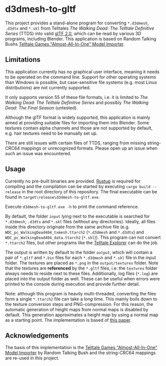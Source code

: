 # d3dmesh-to-gltf

This project provides a stand-alone program for converting `*.d3dmesh`, `.d3dtx` and `*.skl` from Telltales *The Walking Dead: The Telltale Definitive Series* (TTDS) into valid [glTF 2.0](https://github.com/KhronosGroup/glTF), which can be read by various 3D programs, including Blender.
This application is based on Random Talking Bushs [Telltale Games "Almost-All-In-One" Model Importer](https://forum.xentax.com/viewtopic.php?f=16&t=11687&sid=6f8042ba574b8db30c500fe4520a66fc).

## Limitations

This application currently has no graphical user interface, meaning it needs to be operated on the command line.
Support for other operating systems than Windows is possible, but case-sensitive file systems (e.g. most Linux distributions) are not currently supported.

It only supports version 55 of these file formats, i.e. it is limited to *The Walking Dead: The Telltale Definitive Series* and possibly *The Walking Dead: The Final Season* (untested).

Although the glTF format is widely supported, this application is mainly aimed at providing suitable files for importing them into Blender.
Some textures contain alpha channels and those are not supported by default, e.g. hair textures need to be manually set up.

There are still issues with certain files of TTDS, ranging from missing string-CRC64 mappings or unrecognized formats.
Please open up an issue when such an issue was encountered.

## Usage

Currently no pre-built binaries are provided.
[Rustup](https://www.rust-lang.org/tools/install) is required for compiling and the compilation can be started by executing `cargo build --release` in the root directory of this repository.
The final executable can be found in `target\release\d3dmesh-to-gltf.exe`.

Execute `d3dmesh-to-gltf.exe -h` to print the command reference.

By default, the folder `input` lying next to the executable is searched for `*.d3dmesh`, `.d3dtx` and `*.skl` files (without any directories).
Ideally, all files inside this directory originate from the same archive file (e.g. `WDC_pc_WalkingDead404_txmesh.ttarch2` (`*.d3dmesh` and `*.d3dtx`) and `WDC_pc_WalkingDead404_data.ttarch2` (`*.skl`)).
This program can not convert `*.ttarch2` files, but other programs like the [Telltale Explorer](https://quickandeasysoftware.net/software/telltale-explorer) can do the job.

The output is written by default to the folder `output`, which will contain a pair of `*.gltf` and `*.bin` files for each `*.d3dmesh` and `*.skl` file in the input folder.
The textures are placed as `*.png` in the `output/textures` folder.
Note that the textures are **referenced** by the `*.gltf` files, i.e. the `textures` folder always needs to reside next to these files.
Additionally, log files (`*.log`) are placed into the output folder as well.
These can be useful when errors were printed to the console during execution and provide further detail.

Note: although this program is heavily multi-threaded, converting the files form a single `*.ttarch2` file can take a *long* time.
This mainly boils down to the texture conversion steps and PNG-compression.
For this reason, the automatic generation of height maps from normal maps is disabled by default.
This generation approximates a height map by using a normal map as a starting point.
The implementation is based of [this paper](https://doi.org/10.1145/2037826.2037839).

## Acknowledgements

The basis of this implementation is the [Telltale Games "Almost-All-In-One" Model Importer](https://forum.xentax.com/viewtopic.php?f=16&t=11687&sid=6f8042ba574b8db30c500fe4520a66fc) by Random Talking Bush and the string-CRC64 mappings are re-used in this project.
